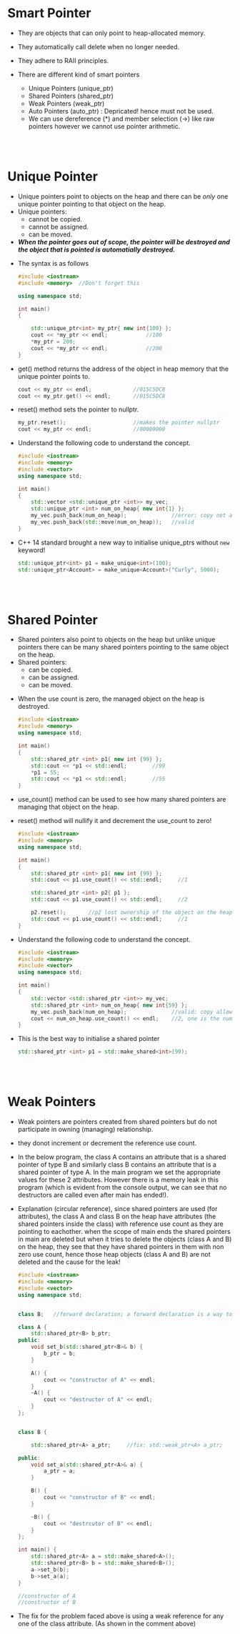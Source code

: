 # Smart Pointer

- They are objects that can only point to heap-allocated memory.
- They automatically call delete when no longer needed.
- They adhere to RAII principles.
- There are different kind of smart pointers

  - Unique Pointers (unique_ptr)
  - Shared Pointers (shared_ptr)
  - Weak Pointers (weak_ptr)
  - Auto Pointers (auto_ptr) : Depricated! hence must not be used.

  * We can use dereference (\*) and member selection (->) like raw pointers however we cannot use pointer arithmetic.

<br>
<br>

# Unique Pointer

- Unique pointers point to objects on the heap and there can be _only_ one unique pointer pointing to that object on the heap.
- Unique pointers:
  - cannot be copied.
  - cannot be assigned.
  - can be moved.
- **_When the pointer goes out of scope, the pointer will be destroyed and the object that is pointed is automatially destroyed._**

* The syntax is as follows

  ```cpp
  #include <iostream>
  #include <memory>  //Don't forget this

  using namespace std;

  int main()
  {

      std::unique_ptr<int> my_ptr{ new int{100} };
      cout << *my_ptr << endl;            //100
      *my_ptr = 200;
      cout << *my_ptr << endl;            //200
  }
  ```

* get() method returns the address of the object in heap memory that the unique pointer points to.

  ```cpp
  cout << my_ptr << endl;             //015C5DC8
  cout << my_ptr.get() << endl;       //015C5DC8
  ```

* reset() method sets the pointer to nullptr.

  ```cpp
  my_ptr.reset();                     //makes the pointer nullptr
  cout << my_ptr << endl;             //00000000
  ```

* Understand the following code to understand the concept.

  ```cpp
  #include <iostream>
  #include <memory>
  #include <vector>
  using namespace std;

  int main()
  {
      std::vector <std::unique_ptr <int>> my_vec;
      std::unique_ptr <int> num_on_heap{ new int{1} };
      my_vec.push_back(num_on_heap);              //error: copy not allowed
      my_vec.push_back(std::move(num_on_heap));   //valid
  }
  ```

* C++ 14 standard brought a new way to initialise unique_ptrs without `new` keyword!

  ```cpp
  std::unique_ptr<int> p1 = make_unique<int>(100);
  std::unique_ptr<Account> = make_unique<Account>("Curly", 5000);
  ```

<br>
<br>

# Shared Pointer

- Shared pointers also point to objects on the heap but unlike unique pointers there can be many shared pointers pointing to the same object on the heap.
- Shared pointers:
  - can be copied.
  - can be assigned.
  - can be moved.

* When the use count is zero, the managed object on the heap is destroyed.

  ```cpp
  #include <iostream>
  #include <memory>
  using namespace std;

  int main()
  {
      std::shared_ptr <int> p1{ new int {99} };
      std::cout << *p1 << std::endl;		//99
      *p1 = 55;
      std::cout << *p1 << std::endl;		//55
  }
  ```

* use_count() method can be used to see how many shared pointers are managing that object on the heap.
* reset() method will nullify it and decrement the use_count to zero!

  ```cpp
  #include <iostream>
  #include <memory>
  using namespace std;

  int main()
  {
      std::shared_ptr <int> p1{ new int {99} };
      std::cout << p1.use_count() << std::endl;		//1

      std::shared_ptr <int> p2{ p1 };
      std::cout << p1.use_count() << std::endl;		//2

      p2.reset();		//p2 lost ownership of the object on the heap, which is now managed only by p1
      std::cout << p1.use_count() << std::endl;		//1
  }
  ```

* Understand the following code to understand the concept.

  ```cpp
  #include <iostream>
  #include <memory>
  #include <vector>
  using namespace std;

  int main()
  {
      std::vector <std::shared_ptr <int>> my_vec;
      std::shared_ptr <int> num_on_heap{ new int{59} };
      my_vec.push_back(num_on_heap);              //valid: copy allowed
      cout << num_on_heap.use_count() << endl;    //2, one is the num_on_heap and the other is the copy that is in the vector!
  }
  ```

* This is the best way to initialise a shared pointer
  ```cpp
  std::shared_ptr <int> p1 = std::make_shared<int>(99);
  ```

<br>
<br>

# Weak Pointers

- Weak pointers are pointers created from shared pointers but do not participate in owning (managing) relationship.

* they donot increment or decrement the reference use count.

* In the below program, the class A contains an attribute that is a shared pointer of type B and similarly class B contains an attribute that is a shared pointer of type A. In the main program we set the appropriate values for these 2 attributes. However there is a memory leak in this program (which is evident from the console output, we can see that no destructors are called even after main has ended!).

* Explanation (circular reference), since shared pointers are used (for attributes), the class A and class B on the heap have attributes (the shared pointers inside the class) with reference use count as they are pointing to eachother. when the scope of main ends the shared pointers in main are deleted but when it tries to delete the objects (class A and B) on the heap, they see that they have shared pointers in them with non zero use count, hence those heap objects (class A and B) are not deleted and the cause for the leak!

  ```cpp
  #include <iostream>
  #include <memory>
  #include <vector>
  using namespace std;


  class B;   //forward declaration; a forward declaration is a way to declare a class, function, or variable before providing its complete definition.

  class A {
      std::shared_ptr<B> b_ptr;
  public:
      void set_b(std::shared_ptr<B>& b) {
          b_ptr = b;
      }

      A() {
          cout << "constructor of A" << endl;
      }
      ~A() {
          cout << "destructor of A" << endl;
      }
  };


  class B {

      std::shared_ptr<A> a_ptr;     //fix: std::weak_ptr<A> a_ptr;

  public:
      void set_a(std::shared_ptr<A>& a) {
          a_ptr = a;
      }

      B() {
          cout << "constructor of B" << endl;
      }

      ~B() {
          cout << "destrcutor of B" << endl;
      }
  };

  int main() {
      std::shared_ptr<A> a = std::make_shared<A>();
      std::shared_ptr<B> b = std::make_shared<B>();
      a->set_b(b);
      b->set_a(a);
  }

  //constructor of A
  //constructor of B
  ```

* The fix for the problem faced above is using a weak reference for any one of the class attribute. (As shown in the comment above)
